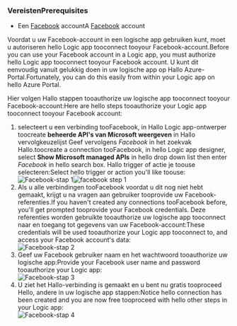 ### <a name="prerequisites"></a><span data-ttu-id="7f8fc-101">Vereisten</span><span class="sxs-lookup"><span data-stu-id="7f8fc-101">Prerequisites</span></span>
* <span data-ttu-id="7f8fc-102">Een [Facebook](https://www.facebook.com/) account</span><span class="sxs-lookup"><span data-stu-id="7f8fc-102">A [Facebook](https://www.facebook.com/) account</span></span> 

<span data-ttu-id="7f8fc-103">Voordat u uw Facebook-account in een logische app gebruiken kunt, moet u autoriseren hello Logic app tooconnect tooyour Facebook-account.</span><span class="sxs-lookup"><span data-stu-id="7f8fc-103">Before you can use your Facebook account in a Logic app, you must authorize hello Logic app tooconnect tooyour Facebook account.</span></span> <span data-ttu-id="7f8fc-104">U kunt dit eenvoudig vanuit gelukkig doen in uw logische app op Hallo Azure-Portal.</span><span class="sxs-lookup"><span data-stu-id="7f8fc-104">Fortunately, you can do this easily from within your Logic app on hello Azure Portal.</span></span> 

<span data-ttu-id="7f8fc-105">Hier volgen Hallo stappen tooauthorize uw logische app tooconnect tooyour Facebook-account:</span><span class="sxs-lookup"><span data-stu-id="7f8fc-105">Here are hello steps tooauthorize your Logic app tooconnect tooyour Facebook account:</span></span>

1. <span data-ttu-id="7f8fc-106">selecteert u een verbinding tooFacebook, in Hallo Logic app-ontwerper toocreate **beheerde API's van Microsoft weergeven** in Hallo vervolgkeuzelijst Geef vervolgens *Facebook* in het zoekvak Hallo.</span><span class="sxs-lookup"><span data-stu-id="7f8fc-106">toocreate a connection tooFacebook, in hello Logic app designer, select **Show Microsoft managed APIs** in hello drop down list then enter *Facebook* in hello search box.</span></span> <span data-ttu-id="7f8fc-107">Hallo trigger of actie je toouse selecteren:</span><span class="sxs-lookup"><span data-stu-id="7f8fc-107">Select hello trigger or action you'll like toouse:</span></span>  
   <span data-ttu-id="7f8fc-108">![Facebook-stap 1](./media/connectors-create-api-facebook/facebook-1.png)</span><span class="sxs-lookup"><span data-stu-id="7f8fc-108">![facebook step 1](./media/connectors-create-api-facebook/facebook-1.png)</span></span>
2. <span data-ttu-id="7f8fc-109">Als u alle verbindingen tooFacebook voordat u dit nog niet hebt gemaakt, krijgt u na vragen aan gebruiker tooprovide uw Facebook-referenties.</span><span class="sxs-lookup"><span data-stu-id="7f8fc-109">If you haven't created any connections tooFacebook before, you'll get prompted tooprovide your Facebook credentials.</span></span> <span data-ttu-id="7f8fc-110">Deze referenties worden gebruikte tooauthorize uw logische app tooconnect naar en toegang tot gegevens van uw Facebook-account:</span><span class="sxs-lookup"><span data-stu-id="7f8fc-110">These credentials will be used tooauthorize your Logic app tooconnect to, and access your Facebook account's data:</span></span>  
   ![Facebook-stap 2](./media/connectors-create-api-facebook/facebook-2.png)
3. <span data-ttu-id="7f8fc-112">Geef uw Facebook gebruiker naam en het wachtwoord tooauthorize uw logische app:</span><span class="sxs-lookup"><span data-stu-id="7f8fc-112">Provide your Facebook user name and password tooauthorize your Logic app:</span></span>  
   ![Facebook-stap 3](./media/connectors-create-api-facebook/facebook-3.png)   
4. <span data-ttu-id="7f8fc-114">U ziet het Hallo-verbinding is gemaakt en u bent nu gratis tooproceed Hello, andere in uw logische app stappen:</span><span class="sxs-lookup"><span data-stu-id="7f8fc-114">Notice hello connection has been created and you are now free tooproceed with hello other steps in your Logic app:</span></span>  
   ![Facebook-stap 4](./media/connectors-create-api-facebook/facebook-4.png)   

